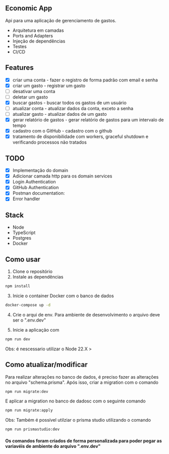 ## Economic App

Api para uma aplicação de gerenciamento de gastos.

- Arquitetura em camadas
- Ports and Adapters
- Injeção de dependências
- Testes
- CI/CD

## Features

- [x] criar uma conta - fazer o registro de forma padrão com email e senha
- [x] criar um gasto - registrar um gasto
- [ ] desativar uma conta
- [ ] deletar um gasto
- [x] buscar gastos - buscar todos os gastos de um usuário
- [ ] atualizar conta - atualizar dados da conta, exceto a senha
- [ ] atualizar gasto - atualizar dados de um gasto
- [x] gerar relatório de gastos - gerar relatório de gastos para um intervalo de tempo
- [x] cadastro com o GitHub - cadastro com o github
- [x] tratamento de disponibilidade com workers, graceful shutdown e verificando processos não tratados

## TODO

- [x] Implementação do domain
- [x] Adicionar camada http para os domain services
- [x] Login Authentication
- [x] GitHub Authentication
- [x] Postman documentation:
- [x] Error handler

## Stack

- Node
- TypeScript
- Postgres
- Docker

## Como usar

1. Clone o repositório
2. Instale as dependências

```bash
npm install
```

3. Inicie o container Docker com o banco de dados

```bash
docker-compose up -d
```

4. Crie o arqui de env. Para ambiente de desenvolvimento o arquivo deve ser o ".env.dev"

5. Inicie a aplicação com

```bash
npm run dev
```

Obs: é nescessario utilizar o Node 22.X >

## Como atualizar/modificar

Para realizar alterações no banco de dados, é preciso fazer as alterações no arquivo "schema.prisma".
Após isso, criar a migration com o comando

```bash
npm run migrate:dev
```

E aplicar a migration no banco de dadosc com o seguinte comando

```bash
npm run migrate:apply
```

Obs: Também é possível utilziar o prisma studio utilizando o comando

```bash
npm run prismastudio:dev
```

#### Os comandos foram criados de forma personalizada para poder pegar as variavéis de ambiente do arquivo ".env.dev"
